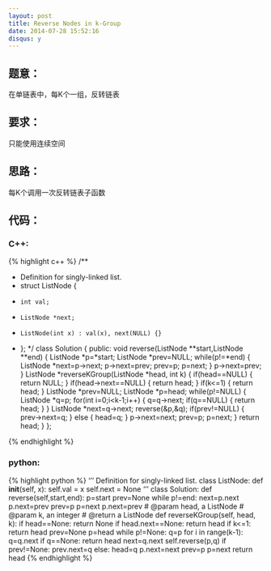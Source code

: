 ```yaml
---
layout: post
title: Reverse Nodes in k-Group
date: 2014-07-28 15:52:16
disqus: y
---
```


## 题意：
在单链表中，每K个一组，反转链表

## 要求：
只能使用连续空间

## 思路：
每K个调用一次反转链表子函数

## 代码：

### C++:

{% highlight c++ %}
/**
 * Definition for singly-linked list.
 * struct ListNode {
 *     int val;
 *     ListNode *next;
 *     ListNode(int x) : val(x), next(NULL) {}
 * };
 */
class Solution {
public:
    void reverse(ListNode **start,ListNode **end)
    {
        ListNode *p=*start;
        ListNode *prev=NULL;
        while(p!=*end)
        {
            ListNode *next=p->next;
            p->next=prev;
            prev=p;
            p=next;
        }
        p->next=prev;
    }
    ListNode *reverseKGroup(ListNode *head, int k) {
        if(head==NULL)
        {
            return NULL;
        }
        if(head->next==NULL)
        {
            return head;
        }
        if(k<=1)
        {
            return head;
        }
        ListNode *prev=NULL;
        ListNode *p=head;
        while(p!=NULL)
        {
            ListNode *q=p;
            for(int i=0;i<k-1;i++)
            {
                q=q->next;
                if(q==NULL)
                {
                    return head;
                }
            }
            ListNode *next=q->next;
            reverse(&p,&q);
            if(prev!=NULL)
            {
                prev->next=q;
            }
            else
            {
                head=q;
            }
            p->next=next;
            prev=p;
            p=next;
        }
        return head;
    }
};


 {% endhighlight %}
### python:

{% highlight python %}
‘’’
 Definition for singly-linked list.
 class ListNode:
     def __init__(self, x):
         self.val = x
         self.next = None
‘’’
class Solution:
    def reverse(self,start,end):
        p=start
        prev=None
        while p!=end:
            next=p.next
            p.next=prev
            prev=p
            p=next
        p.next=prev
    # @param head, a ListNode
    # @param k, an integer
    # @return a ListNode
    def reverseKGroup(self, head, k):
        if head==None:
            return None
        if head.next==None:
            return head
        if k<=1:
            return head
        prev=None
        p=head
        while p!=None:
            q=p
            for i in range(k-1):
                q=q.next
                if q==None:
                    return head
            next=q.next
            self.reverse(p,q)
            if prev!=None:
                prev.next=q
            else:
                head=q
            p.next=next
            prev=p
            p=next
        return head
 {% endhighlight %}
